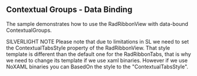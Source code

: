 ## Contextual Groups - Data Binding
The sample demonstrates how to use the RadRibbonView with data-bound ContextualGroups.

SILVERLIGHT NOTE
Please note that due to limitations in SL we need to set the ContextualTabsStyle property of the RadRibbonView. That style template is different than the default one for the RadRibbonTabs, that is why we need to change its template if we use xaml binaries. However if we use NoXAML binaries you can BasedOn the style to the "ContextualTabsStyle". 

[//]: <keywords: contextualgroups, contextualgroupname, radribbontabs, databinding, mvvm>